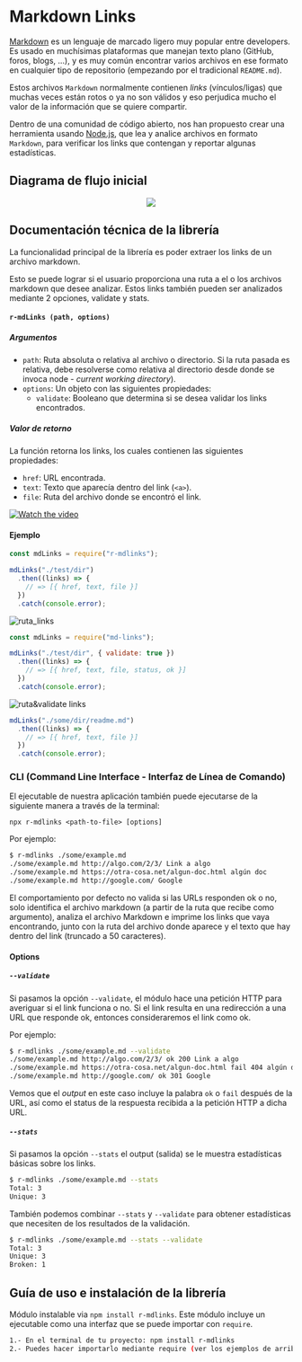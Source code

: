 # Markdown Links

[Markdown](https://es.wikipedia.org/wiki/Markdown) es un lenguaje de marcado
ligero muy popular entre developers. Es usado en muchísimas plataformas que
manejan texto plano (GitHub, foros, blogs, ...), y es muy común
encontrar varios archivos en ese formato en cualquier tipo de repositorio
(empezando por el tradicional `README.md`).

Estos archivos `Markdown` normalmente contienen _links_ (vínculos/ligas) que
muchas veces están rotos o ya no son válidos y eso perjudica mucho el valor de
la información que se quiere compartir.

Dentro de una comunidad de código abierto, nos han propuesto crear una
herramienta usando [Node.js](https://nodejs.org/), que lea y analice archivos
en formato `Markdown`, para verificar los links que contengan y reportar
algunas estadísticas.

## Diagrama de flujo inicial

<p align="center">
  <img src="https://storage.googleapis.com/md-links/flowchart.png">
</p>

## Documentación técnica de la librería

La funcionalidad principal de la librería es poder extraer los links de un archivo markdown.

Esto se puede lograr si el usuario proporciona una ruta a el o los archivos markdown que desee analizar. Estos links también pueden ser analizados mediante 2 opciones, validate y stats.

#### `r-mdLinks (path, options)`

##### Argumentos

- `path`: Ruta absoluta o relativa al archivo o directorio. Si la ruta pasada es
  relativa, debe resolverse como relativa al directorio desde donde se invoca
  node - _current working directory_).
- `options`: Un objeto con las siguientes propiedades:
  - `validate`: Booleano que determina si se desea validar los links
    encontrados.

##### Valor de retorno

La función retorna los links, los cuales contienen las siguientes propiedades:

- `href`: URL encontrada.
- `text`: Texto que aparecía dentro del link (`<a>`).
- `file`: Ruta del archivo donde se encontró el link.

[![Watch the video](https://storage.googleapis.com/md-links/video11.png)](https://youtu.be/kNADJomsQ3o)

#### Ejemplo

```js
const mdLinks = require("r-mdlinks");

mdLinks("./test/dir")
  .then((links) => {
    // => [{ href, text, file }]
  })
  .catch(console.error);
```

![ruta_links](https://user-images.githubusercontent.com/45099779/54389974-5d2c2880-466f-11e9-8acd-fd1bbb71a0dd.png)

```js
const mdLinks = require("md-links");

mdLinks("./test/dir", { validate: true })
  .then((links) => {
    // => [{ href, text, file, status, ok }]
  })
  .catch(console.error);
```

![ruta&validate links](https://user-images.githubusercontent.com/45099779/54390235-007d3d80-4670-11e9-8f23-3c13ace3bba7.png)

```js
mdLinks("./some/dir/readme.md")
  .then((links) => {
    // => [{ href, text, file }]
  })
  .catch(console.error);
```

### CLI (Command Line Interface - Interfaz de Línea de Comando)

El ejecutable de nuestra aplicación también puede ejecutarse de la siguiente
manera a través de la terminal:

`npx r-mdlinks <path-to-file> [options]`

Por ejemplo:

```sh
$ r-mdlinks ./some/example.md
./some/example.md http://algo.com/2/3/ Link a algo
./some/example.md https://otra-cosa.net/algun-doc.html algún doc
./some/example.md http://google.com/ Google
```

El comportamiento por defecto no valida si las URLs responden ok o no,
solo identifica el archivo markdown (a partir de la ruta que recibe como
argumento), analiza el archivo Markdown e imprime los links que vaya
encontrando, junto con la ruta del archivo donde aparece y el texto
que hay dentro del link (truncado a 50 caracteres).

#### Options

##### `--validate`

Si pasamos la opción `--validate`, el módulo hace una petición HTTP para
averiguar si el link funciona o no. Si el link resulta en una redirección a una
URL que responde ok, entonces consideraremos el link como ok.

Por ejemplo:

```sh
$ r-mdlinks ./some/example.md --validate
./some/example.md http://algo.com/2/3/ ok 200 Link a algo
./some/example.md https://otra-cosa.net/algun-doc.html fail 404 algún doc
./some/example.md http://google.com/ ok 301 Google
```

Vemos que el _output_ en este caso incluye la palabra `ok` o `fail` después de
la URL, así como el status de la respuesta recibida a la petición HTTP a dicha
URL.

##### `--stats`

Si pasamos la opción `--stats` el output (salida) se le muestra estadísticas
básicas sobre los links.

```sh
$ r-mdlinks ./some/example.md --stats
Total: 3
Unique: 3
```

También podemos combinar `--stats` y `--validate` para obtener estadísticas que
necesiten de los resultados de la validación.

```sh
$ r-mdlinks ./some/example.md --stats --validate
Total: 3
Unique: 3
Broken: 1
```

## Guía de uso e instalación de la librería

Módulo instalable via `npm install r-mdlinks`. Este módulo incluye un ejecutable como una interfaz que se puede importar con `require`.

```sh
1.- En el terminal de tu proyecto: npm install r-mdlinks
2.- Puedes hacer importarlo mediante require (ver los ejemplos de arriba para más detalle)
```
